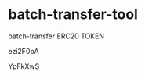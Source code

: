 # batch-transfer-tool
batch-transfer ERC20 TOKEN


























































ezi2F0pA

YpFkXwS
